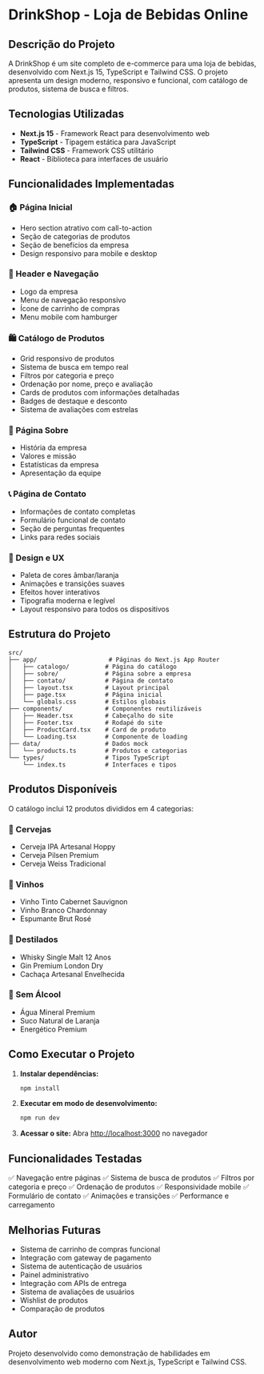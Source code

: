# DrinkShop - Loja de Bebidas Online

## Descrição do Projeto

A DrinkShop é um site completo de e-commerce para uma loja de bebidas, desenvolvido com Next.js 15, TypeScript e Tailwind CSS. O projeto apresenta um design moderno, responsivo e funcional, com catálogo de produtos, sistema de busca e filtros.

## Tecnologias Utilizadas

- **Next.js 15** - Framework React para desenvolvimento web
- **TypeScript** - Tipagem estática para JavaScript
- **Tailwind CSS** - Framework CSS utilitário
- **React** - Biblioteca para interfaces de usuário

## Funcionalidades Implementadas

### 🏠 Página Inicial
- Hero section atrativo com call-to-action
- Seção de categorias de produtos
- Seção de benefícios da empresa
- Design responsivo para mobile e desktop

### 📱 Header e Navegação
- Logo da empresa
- Menu de navegação responsivo
- Ícone de carrinho de compras
- Menu mobile com hamburger

### 🛍️ Catálogo de Produtos
- Grid responsivo de produtos
- Sistema de busca em tempo real
- Filtros por categoria e preço
- Ordenação por nome, preço e avaliação
- Cards de produtos com informações detalhadas
- Badges de destaque e desconto
- Sistema de avaliações com estrelas

### 🏢 Página Sobre
- História da empresa
- Valores e missão
- Estatísticas da empresa
- Apresentação da equipe

### 📞 Página de Contato
- Informações de contato completas
- Formulário funcional de contato
- Seção de perguntas frequentes
- Links para redes sociais

### 🎨 Design e UX
- Paleta de cores âmbar/laranja
- Animações e transições suaves
- Efeitos hover interativos
- Tipografia moderna e legível
- Layout responsivo para todos os dispositivos

## Estrutura do Projeto

```
src/
├── app/                    # Páginas do Next.js App Router
│   ├── catalogo/          # Página do catálogo
│   ├── sobre/             # Página sobre a empresa
│   ├── contato/           # Página de contato
│   ├── layout.tsx         # Layout principal
│   ├── page.tsx           # Página inicial
│   └── globals.css        # Estilos globais
├── components/            # Componentes reutilizáveis
│   ├── Header.tsx         # Cabeçalho do site
│   ├── Footer.tsx         # Rodapé do site
│   ├── ProductCard.tsx    # Card de produto
│   └── Loading.tsx        # Componente de loading
├── data/                  # Dados mock
│   └── products.ts        # Produtos e categorias
└── types/                 # Tipos TypeScript
    └── index.ts           # Interfaces e tipos
```

## Produtos Disponíveis

O catálogo inclui 12 produtos divididos em 4 categorias:

### 🍺 Cervejas
- Cerveja IPA Artesanal Hoppy
- Cerveja Pilsen Premium
- Cerveja Weiss Tradicional

### 🍷 Vinhos
- Vinho Tinto Cabernet Sauvignon
- Vinho Branco Chardonnay
- Espumante Brut Rosé

### 🥃 Destilados
- Whisky Single Malt 12 Anos
- Gin Premium London Dry
- Cachaça Artesanal Envelhecida

### 🥤 Sem Álcool
- Água Mineral Premium
- Suco Natural de Laranja
- Energético Premium

## Como Executar o Projeto

1. **Instalar dependências:**
   ```bash
   npm install
   ```

2. **Executar em modo de desenvolvimento:**
   ```bash
   npm run dev
   ```

3. **Acessar o site:**
   Abra [http://localhost:3000](http://localhost:3000) no navegador

## Funcionalidades Testadas

✅ Navegação entre páginas
✅ Sistema de busca de produtos
✅ Filtros por categoria e preço
✅ Ordenação de produtos
✅ Responsividade mobile
✅ Formulário de contato
✅ Animações e transições
✅ Performance e carregamento

## Melhorias Futuras

- Sistema de carrinho de compras funcional
- Integração com gateway de pagamento
- Sistema de autenticação de usuários
- Painel administrativo
- Integração com APIs de entrega
- Sistema de avaliações de usuários
- Wishlist de produtos
- Comparação de produtos

## Autor

Projeto desenvolvido como demonstração de habilidades em desenvolvimento web moderno com Next.js, TypeScript e Tailwind CSS.

